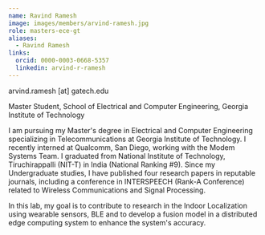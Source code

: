 ```yaml
---
name: Ravind Ramesh
image: images/members/arvind-ramesh.jpg
role: masters-ece-gt
aliases:
  - Ravind Ramesh
links:
  orcid: 0000-0003-0668-5357
  linkedin: arvind-r-ramesh
---
```


arvind.ramesh [at] gatech.edu

Master Student, School of Electrical and Computer Engineering, Georgia Institute of Technology

I am pursuing my Master's degree in Electrical and Computer Engineering specializing in Telecommunications at Georgia Institute of Technology. I recently interned at Qualcomm, San Diego, working with the Modem Systems Team.  I graduated from National Institute of Technology, Tiruchirappalli (NIT-T) in India (National Ranking #9). Since my Undergraduate studies, I have published four research papers in reputable journals, including a conference in INTERSPEECH (Rank-A Conference) related to Wireless Communications and Signal Processing.

In this lab, my goal is to contribute to research in the Indoor Localization using wearable sensors, BLE and to develop a fusion model in a distributed edge computing system to enhance the system's accuracy.